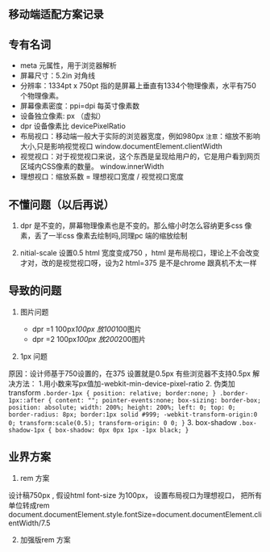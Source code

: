 ## 移动端适配方案记录

## 专有名词
* meta 元属性，用于浏览器解析
* 屏幕尺寸：5.2in  对角线
* 分辨率：1334pt x 750pt 指的是屏幕上垂直有1334个物理像素，水平有750个物理像素。
* 屏幕像素密度：ppi=dpi 每英寸像素数
* 设备独立像素: px （虚拟）
* dpr  设备像素比 devicePixelRatio 
* 布局视口：移动端一般大于实际的浏览器宽度，例如980px `注意`：缩放不影响大小,只是影响视觉视口 window.documentElement.clientWidth
* 视觉视口：对于视觉视口来说，这个东西是呈现给用户的，它是用户看到网页区域内CSS像素的数量。 window.innerWidth
* 理想视口：缩放系数 = 理想视口宽度 / 视觉视口宽度


## 不懂问题（以后再说）
1. dpr 是不变的，屏幕物理像素也是不变的。那么缩小时怎么容纳更多css 像素，丢了一半css 像素去绘制吗,同理pc 端的缩放绘制

2. nitial-scale 设置0.5 html 宽度变成750 ，html 是布局视口，理论上不会改变才对，改的是视觉视口呀，设为2 html=375 是不是chrome 跟真机不太一样 

## 导致的问题

1. 图片问题
    * dpr =1  100px*100px  放100*100图片   
    * dpr =2  100px*100px  放200*200图片

2. 1px 问题

原因：设计师基于750设置的，在375 设置就是0.5px 有些浏览器不支持0.5px 
解决方法：
    1.用小数来写px值加-webkit-min-device-pixel-ratio 
    2. 伪类加transform
    ```
  .border-1px {
        position: relative;
        border:none;
      }
      .border-1px::after {
        content: "";
        pointer-events:none;
        box-sizing: border-box;
        position: absolute;
        width: 200%;
        height: 200%;
        left: 0;
        top: 0;
        border-radius: 8px;
        border:1px solid #999;
        -webkit-transform-origin:0 0;
        transform:scale(0.5);
        transform-origin: 0 0;
      }
    ```
    3. box-shadow
    ```
    .box-shadow-1px {
       box-shadow: 0px 0px 1px -1px black;
    }
    ```

## 业界方案

1. rem 方案

设计稿750px , 假设html font-size 为100px， 设置布局视口为理想视口， 把所有单位转成rem 
document.documentElement.style.fontSize=document.documentElement.clientWidth/7.5

2. 加强版rem 方案